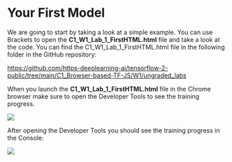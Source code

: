 # Your First Model

We are going to start by taking a look at a simple example. You can use Brackets to open the **C1_W1_Lab_1_FirstHTML.html** file and take a look at the code. You can find the C1_W1_Lab_1_FirstHTML.html file in the following folder in the GitHub repository:

https://github.com/https-deeplearning-ai/tensorflow-2-public/tree/main/C1_Browser-based-TF-JS/W1/ungraded_labs

When you launch the **C1_W1_Lab_1_FirstHTML.html** file in the Chrome browser make sure to open the Developer Tools to see the training progress.

![](https://d3c33hcgiwev3.cloudfront.net/imageAssetProxy.v1/RloLumhZTCWaC7poWVwlJA_7cd85809dbde4829fcb155e96d3d5cd6_developer_tools.png?expiry=1707436800000&hmac=hnTbvOgFZHHosZ-k9UFBgzxahioAAKke_lwvglX6ZSw)

After opening the Developer Tools you should see the training progress in the Console:

![](https://d3c33hcgiwev3.cloudfront.net/imageAssetProxy.v1/S7N81IcZQOOzfNSHGfDjXQ_783a692aac3ad5d82b2a639a0ab6ad28_first_html.png?expiry=1707436800000&hmac=1zUohQ_7jobiXbd8vrckPVwLHmPFVSmga8vUQzTu2Jc)